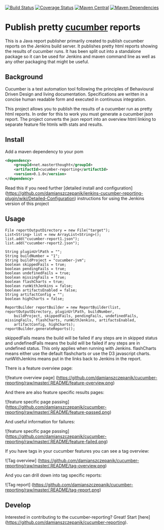 [![Build Status](https://img.shields.io/travis/damianszczepanik/cucumber-reporting/master.svg)](https://travis-ci.org/damianszczepanik/cucumber-reporting)
[![Coverage Status](https://img.shields.io/codecov/c/github/damianszczepanik/cucumber-reporting/master.svg)](https://codecov.io/github/damianszczepanik/cucumber-reporting)
[![Maven Central](https://img.shields.io/maven-central/v/net.masterthought/cucumber-reporting.svg)](http://search.maven.org/#search|gav|1|g%3A%22net.masterthought%22%20AND%20a%3A%22cucumber-reporting%22)
[![Maven Dependencies](https://www.versioneye.com/user/projects/55c5301d653762001a0035ed/badge.svg)](https://www.versioneye.com/user/projects/55c5301d653762001a0035ed?child=summary)


# Publish pretty [cucumber](http://cukes.info/) reports

This is a Java report publisher primarily created to publish cucumber reports on the Jenkins build server. It publishes pretty html reports showing the results of cucumber runs. It has been split out into a standalone package so it can be used for Jenkins and maven command line as well as any other packaging that might be useful.

## Background

Cucumber is a test automation tool following the principles of Behavioural Driven Design and living documentation. Specifications are written in a concise human readable form and executed in continuous integration.

This project allows you to publish the results of a cucumber run as pretty html reports. In order for this to work you must generate a cucumber json report. The project converts the json report into an overview html linking to separate feature file htmls with stats and results.

## Install

Add a maven dependency to your pom
```xml
<dependency>
    <groupId>net.masterthought</groupId>
    <artifactId>cucumber-reporting</artifactId>
    <version>0.1.0</version>
</dependency>
```
Read this if you need further [detailed install and configuration]
(https://github.com/damianszczepanik/jenkins-cucumber-reporting-plugin/wiki/Detailed-Configuration) instructions for using the Jenkins version of this project

## Usage

    File reportOutputDirectory = new File("target");
    List<String> list = new ArrayList<String>();
    list.add("cucumber-report1.json");
    list.add("cucumber-report2.json");

    String pluginUrlPath = "";
    String buildNumber = "1";
    String buildProject = "cucumber-jvm";
    boolean skippedFails = true;
    boolean pendingFails = true;
    boolean undefinedFails = true;
    boolean missingFails = true;
    boolean flashCharts = true;
    boolean runWithJenkins = false;
    boolean artifactsEnabled = false;
    String artifactConfig = "";
    boolean highCharts = false;

    ReportBuilder reportBuilder = new ReportBuilder(list, reportOutputDirectory, pluginUrlPath, buildNumber,
        buildProject, skippedFails, pendingFails, undefinedFails, missingFails, flashCharts, runWithJenkins, artifactsEnabled,
        artifactConfig, highCharts);
    reportBuilder.generateReports();

skippedFails means the build will be failed if any steps are in skipped status and undefinedFails means the build will be failed if any steps are in undefined status. This only applies when running with Jenkins.
flashCharts means either use the default flashcharts or use the D3 javascript charts. runWithJenkins means put in the links back to Jenkins in the report.

There is a feature overview page:

![feature overview page]
(https://github.com/damianszczepanik/cucumber-reporting/raw/master/.README/feature-overview.png)

And there are also feature specific results pages:

![feature specific page passing]
(https://github.com/damianszczepanik/cucumber-reporting/raw/master/.README/feature-passed.png)

And useful information for failures:

![feature specific page passing]
(https://github.com/damianszczepanik/cucumber-reporting/raw/master/.README/feature-failed.png)

If you have tags in your cucumber features you can see a tag overview:

![Tag overview]
(https://github.com/damianszczepanik/cucumber-reporting/raw/master/.README/tag-overview.png)

And you can drill down into tag specific reports:

![Tag report]
(https://github.com/damianszczepanik/cucumber-reporting/raw/master/.README/tag-report.png)

## Develop

Interested in contributing to the cucumber-reporting?  Great!  Start [here]
(https://github.com/damianszczepanik/cucumber-reporting).

